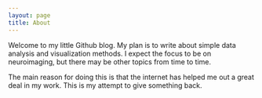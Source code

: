 ```yaml
---
layout: page
title: About
---
```


Welcome to my little Github blog. My plan is to write about simple data analysis and visualization methods. I expect the focus to be on neuroimaging, but there may be other topics from time to time.

The main reason for doing this is that the internet has helped me out a great deal in my work. This is my attempt to give something back. 
